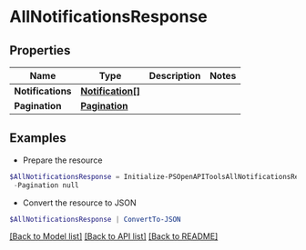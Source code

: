 # AllNotificationsResponse
## Properties

Name | Type | Description | Notes
------------ | ------------- | ------------- | -------------
**Notifications** | [**Notification[]**](Notification.md) |  | 
**Pagination** | [**Pagination**](Pagination.md) |  | 

## Examples

- Prepare the resource
```powershell
$AllNotificationsResponse = Initialize-PSOpenAPIToolsAllNotificationsResponse  -Notifications null `
 -Pagination null
```

- Convert the resource to JSON
```powershell
$AllNotificationsResponse | ConvertTo-JSON
```

[[Back to Model list]](../README.md#documentation-for-models) [[Back to API list]](../README.md#documentation-for-api-endpoints) [[Back to README]](../README.md)

